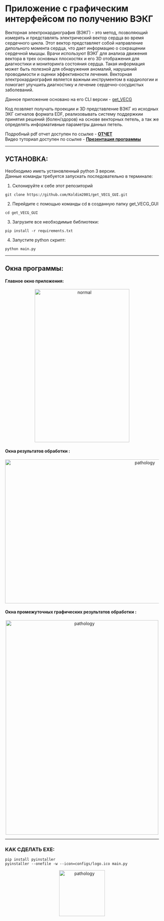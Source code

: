 # Приложение с графическим интерфейсом по получению ВЭКГ 

Векторная электрокардиография (ВЭКГ) - это метод, позволяющий измерять и представлять электрический вектор сердца во время сердечного цикла. Этот вектор представляет собой направление дипольного момента сердца, что дает информацию о сокращении сердечной мышцы. Врачи используют ВЭКГ для анализа движения вектора в трех основных плоскостях и его 3D отображения для диагностики и мониторинга состояния сердца. Такая информация может быть полезной для обнаружения аномалий, нарушений проводимости и оценки эффективности лечения. Векторная электрокардиография является важным инструментом в кардиологии и помогает улучшить диагностику и лечение сердечно-сосудистых заболеваний.

Данное приложение основано на его CLI версии - [get_VECG](https://github.com/Koldim2001/vector_ECG)

Код позвляет получать проекции и 3D представление ВЭКГ из исходных ЭКГ сигналов формата EDF, реализовывать систему поддержкии принятия решений (болен/здоров) на основе векторных петель, а так же определять информативные параметры данных петель.

Подробный pdf отчет доступен по ссылке - [__ОТЧЕТ__](https://github.com/Koldim2001/get_VECG_GUI/blob/main/Отчет%20о%20разработке.pdf) <br/>
Видео туториал доступен по ссылке - [__Презентация программы__]()<br/>

---
## __УСТАНОВКА:__
Необходимо иметь установленный python 3 версии. \
Данные команды требуется запускать последовательно в терминале:
1. Склонируйте к себе этот репозиторий 
```
git clone https://github.com/Koldim2001/get_VECG_GUI.git
```
2. Перейдите с помощью команды cd в созданную папку get_VECG_GUI
```
cd get_VECG_GUI
```
3. Загрузите все необходимые библиотеки:
```
pip install -r requirements.txt
```
4. Запустите python скрипт:
```
python main.py
```

---
## __Окна программы:__
#### Главное окно приложения:
<div style="text-align:center;">
  <img src="https://drive.google.com/uc?id=1M1CS_xz3bp2w5g-34Dp01bDSXqz0sWIB" alt="normal" width="310" height="500">
</div>


#### Окна результатов обработки :
<div style="text-align:center;">
  <img src="https://drive.google.com/uc?id=1_0V8p5O-BlNBguF73Ja2bUhPGm3RNgRD" alt="pathology" width="900" height="470">
</div>


#### Окна промежуточных графических результатов обработки  :
<div style="text-align:center;">
  <img src="https://drive.google.com/uc?id=1zcntOImsxq99UwPvOOS4bfcm0d0OnEkY" alt="pathology" width="500" height="700">
</div>
 
---
### КАК СДЕЛАТЬ EXE:
```
pip install pyinstaller
pyinstaller --onefile -w --icon=configs/logo.ico main.py
```
<div style="text-align:center;">
  <img src="https://drive.google.com/uc?id=15zXrkRTfBcVQ-WGCkvp6QqQ-p_z98ETx" alt="pathology" width="150" height="150">
</div>
